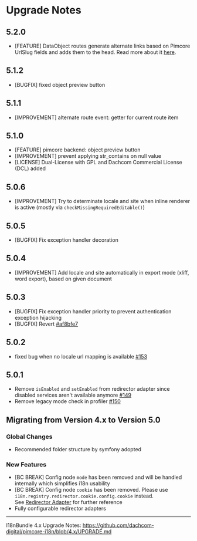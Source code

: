 # Upgrade Notes

## 5.2.0
- [FEATURE] DataObject routes generate alternate links based on Pimcore UrlSlug fields and adds them to the head.
  Read more about it [here](./docs/93_DataObjectRoutes.md).
## 5.1.2
- [BUGFIX] fixed object preview button
## 5.1.1
- [IMPROVEMENT] alternate route event: getter for current route item
## 5.1.0
- [FEATURE] pimcore backend: object preview button
- [IMPROVEMENT] prevent applying str_contains on null value
- [LICENSE] Dual-License with GPL and Dachcom Commercial License (DCL) added
## 5.0.6
- [IMPROVEMENT] Try to determinate locale and site when inline renderer is active (mostly via `checkMissingRequiredEditable()`)
## 5.0.5
- [BUGFIX] Fix exception handler decoration
## 5.0.4
- [IMPROVEMENT] Add locale and site automatically in export mode (xliff, word export), based on given document
## 5.0.3
- [BUGFIX] Fix exception handler priority to prevent authentication exception hijacking
- [BUGFIX] Revert [#af8bfe7](https://github.com/dachcom-digital/pimcore-i18n/commit/af8bfe74488fd85ebcdb14e4300f3a9f7ddc7dbe)
## 5.0.2
- fixed bug when no locale url mapping is available [#153](https://github.com/dachcom-digital/pimcore-i18n/pull/153)
## 5.0.1
- Remove `isEnabled` and `setEnabled` from redirector adapter since disabled services aren't available anymore [#149](https://github.com/dachcom-digital/pimcore-i18n/issues/149)
- Remove legacy mode check in profiler [#150](https://github.com/dachcom-digital/pimcore-i18n/issues/150)

## Migrating from Version 4.x to Version 5.0

### Global Changes
- Recommended folder structure by symfony adopted

### New Features
- [BC BREAK] Config node `mode` has been removed and will be handled internally which simplifies i18n usability
- [BC BREAK] Config node `cookie` has been removed. Please use `i18n.registry.redirector.cookie.config.cookie` instead.  
  See [Redirector Adapter](docs/51_RedirectorAdapter.md) for further reference
- Fully configurable redirector adapters

***

I18nBundle 4.x Upgrade Notes: https://github.com/dachcom-digital/pimcore-i18n/blob/4.x/UPGRADE.md
